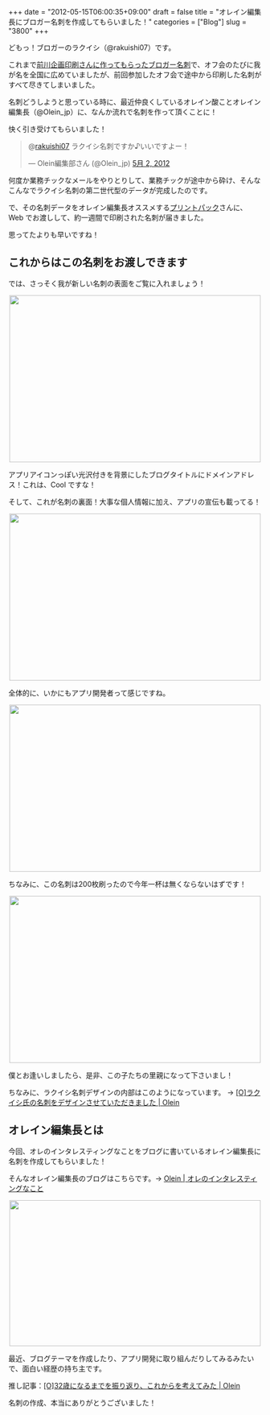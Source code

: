 +++
date = "2012-05-15T06:00:35+09:00"
draft = false
title = "オレイン編集長にブロガー名刺を作成してもらいました！"
categories = ["Blog"]
slug = "3800"
+++

どもっ！ブロガーのラクイシ（@rakuishi07）です。

これまで<a href="http://rakuishi.com/notebook/716/" target="_blank">前川企画印刷さんに作ってもらったブロガー名刺</a>で、オフ会のたびに我が名を全国に広めていましたが、前回参加したオフ会で途中から印刷した名刺がすべて尽きてしまいました。

名刺どうしようと思っている時に、最近仲良くしているオレイン酸ことオレイン編集長（@Olein_jp）に、なんか流れで名刺を作って頂くことに！

快く引き受けてもらいました！

<blockquote class="twitter-tweet" data-in-reply-to="197645100879314945" lang="ja"><p>@<a href="https://twitter.com/rakuishi07">rakuishi07</a> ラクイシ名刺ですか♪いいですよー！</p>&mdash; Olein編集部さん (@Olein_jp) <a href="https://twitter.com/Olein_jp/status/197645217300615169" data-datetime="2012-05-02T11:14:26+00:00">5月 2, 2012</a></p></blockquote>


何度か業務チックなメールをやりとりして、業務チックが途中から砕け、そんなこんなでラクイシ名刺の第二世代型のデータが完成したのです。

で、その名刺データをオレイン編集長オススメする<a href="http://www.printpac.co.jp/" target="_blank">プリントパック</a>さんに、Web でお渡しして、約一週間で印刷された名刺が届きました。

思ってたよりも早いですね！

<h2>これからはこの名刺をお渡しできます</h2>

では、さっそく我が新しい名刺の表面をご覧に入れましょう！

<img style="display:block; margin-left:auto; margin-right:auto;" src="/images/2012/05/3800_1.jpg" border="0" width="500" height="332" />

アプリアイコンっぽい光沢付きを背景にしたブログタイトルにドメインアドレス！これは、Cool ですな！

そして、これが名刺の裏面！大事な個人情報に加え、アプリの宣伝も載ってる！

<img style="display:block; margin-left:auto; margin-right:auto;" src="/images/2012/05/3800_2.png" border="0" width="500" height="332" />

全体的に、いかにもアプリ開発者って感じですね。

<img style="display:block; margin-left:auto; margin-right:auto;" src="/images/2012/05/3800_3.jpg" border="0" width="500" height="332" />

ちなみに、この名刺は200枚刷ったので今年一杯は無くならないはずです！

<img style="display:block; margin-left:auto; margin-right:auto;" src="/images/2012/05/3800_4.jpg" border="0" width="500" height="332" />

僕とお逢いしましたら、是非、この子たちの里親になって下さいまし！

ちなみに、ラクイシ名刺デザインの内部はこのようになっています。 → <a href="http://www.olein.net/try/20120514215236/" target="_blank">[O]ラクイシ氏の名刺をデザインさせていただきました | Olein</a>

<h2>オレイン編集長とは</h2>

今回、オレのインタレスティングなことをブログに書いているオレイン編集長に名刺を作成してもらいました！

そんなオレイン編集長のブログはこちらです。→ <a href="http://www.olein.net/" target="_blank">Olein | オレのインタレスティングなこと</a>

<img style="display:block; margin-left:auto; margin-right:auto;" src="/images/2012/05/3800_5.png" border="0" width="500" height="290" />

最近、ブログテーマを作成したり、アプリ開発に取り組んだりしてみるみたいで、面白い経歴の持ち主です。

推し記事：<a href="http://www.olein.net/memo/20120425083000/" target="_blank">[O]32歳になるまでを振り返り、これからを考えてみた | Olein</a>

名刺の作成、本当にありがとうございました！
